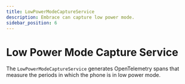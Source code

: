```yaml
---
title: LowPowerModeCaptureService
description: Embrace can capture low power mode.
sidebar_position: 6
---
```


# Low Power Mode Capture Service

The `LowPowerModeCaptureService` generates OpenTelemetry spans that measure the periods in which the phone is in low power mode.
